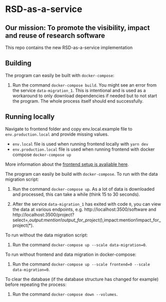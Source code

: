 # RSD-as-a-service

## Our mission: To promote the visibility, impact and reuse of research software

This repo contains the new RSD-as-a-service implementation

## Building

The program can easily be built with `docker-compose`:

1. Run the command `docker-compose build`. You might see an error from the service `data-migration_1`. This is intentional and is used as a workaround to only download dependencies if needed but to not start the program. The whole process itself should end successfully.

## Running locally

Navigate to frontend folder and copy env.local.example file to `env.production.local` and provide missing values.

- `env.local` file is used when running frontend locally with `yarn dev`
- `env.production.local` file is used when running frontend with docker compose `docker-compose up`

More information about the [frontend setup is avaliable here](frontend/README.md).

The program can easily be build with `docker-compose`. To run with the data migration script:

1. Run the command `docker-compose up`. As a lot of data is downloaded and processed, this can take a while (think 15 to 30 seconds).

2. After the service `data-migration_1` has exited with code `0`, you can view the data at various endpoints, e.g. http://localhost:3500/software and http://localhost:3500/project?select=_,output:mention!output_for_project(_),impact:mention!impact_for_project(\*).

To run without the data migration script:

1. Run the command `docker-compose up --scale data-migration=0`.

To run without frontend and data migration in docker-compose:

1. Run the command `docker-compose up --scale frontend=0 --scale data-migration=0`.

To clear the database (if the database structure has changed for example) before repeating the process:

1. Run the command `docker-compose down --volumes`.
